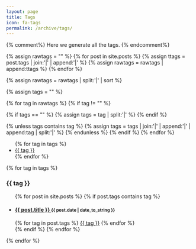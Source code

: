 ```yaml
---
layout: page
title: Tags
icon: fa-tags
permalink: /archive/tags/
---
```

{% comment%}
Here we generate all the tags.
{% endcomment%}

{% assign rawtags = "" %}
{% for post in site.posts %}
{% assign ttags = post.tags | join:'|' | append:'|' %}
{% assign rawtags = rawtags | append:ttags %}
{% endfor %}

{% assign rawtags = rawtags | split:'|' | sort %}

{% assign tags = "" %}

{% for tag in rawtags %}
{% if tag != "" %}

{% if tags == "" %}
{% assign tags = tag | split:'|' %}
{% endif %}

{% unless tags contains tag %}
{% assign tags = tags | join:'|' | append:'|' | append:tag | split:'|' %}
{% endunless %}
{% endif %}
{% endfor %}

<div class="posts">
  <ul class="list-inline">
    {% for tag in tags %}
    <li><a href="#{{ tag | slugify }}" class="label label-default"><i class="fa fa-tag" aria-hidden="true"></i> {{ tag }}</a></li>
    {% endfor %}
  </ul>

  {% for tag in tags %}
  <h3 id="{{ tag | slugify }}"><i class="fa fa-tag" aria-hidden="true"></i> {{ tag }}</h3>
  <ul>
    {% for post in site.posts %}
    {% if post.tags contains tag %}
    <li>
      <h4>
        <a href="{{ post.url }}">
          {{ post.title }}
        </a>
        <small>{{ post.date | date_to_string }}</small>
      </h4>
      <span>
        {% for tag in post.tags %}
        <a class="label label-default" href="/archive/tags/#{{ tag | slugify }}"><i class="fa fa-tag" aria-hidden="true"></i> {{ tag }}</a>
        {% endfor %}
      </span>
    </li>
    {% endif %}
    {% endfor %}
  </ul>
  {% endfor %}
</div>
